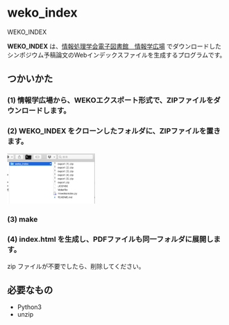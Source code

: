 # weko_index
WEKO_INDEX

**WEKO_INDEX** は、[情報処理学会電子図書館　情報学広場](https://ipsj.ixsq.nii.ac.jp/ej/) でダウンロードしたシンポジウム予稿論文のWebインデックスファイルを生成するプログラムです。

## つかいかた

### (1) 情報学広場から、WEKOエクスポート形式で、ZIPファイルをダウンロードします。

### (2) WEKO_INDEX をクローンしたフォルダに、ZIPファイルを置きます。

<img src="https://github.com/miuramo/weko_index/blob/master/wekoindex_usage01.png" width="40%">

### (3) make

### (4) index.html を生成し、PDFファイルも同一フォルダに展開します。

zip ファイルが不要でしたら、削除してください。


## 必要なもの

- Python3
- unzip
